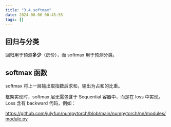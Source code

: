 ```yaml
---
title: "3.4.softmax"
date: 2024-08-06 00:45:55
tags: []
---
```

## 回归与分类

回归用于预测**多少**（房价），而 softmax 用于预测分类。

## softmax 函数

softmax 将上一层输出取指数后求和，输出为占和的比重。

框架实现时，softmax 层无需包含于 Sequential 容器中，而是在 loss 中实现。Loss 含有 backward 代码，例如：

https://github.com/julyfun/numpytorch/blob/main/numpytorch/nn/modules/module.py
